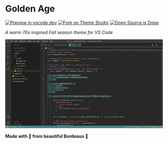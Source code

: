 # Golden Age

[![Preview in vscode.dev](https://img.shields.io/badge/Preview%20in-vscode.dev-blue)](https://vscode.dev/theme/DamButy.golden-age) [![Fork on Theme Studio](https://img.shields.io/badge/Fork%20on-Theme%20Studio-blue)](https://themes.vscode.one/theme/Damso/3Ow5VKmY) [![Open Source is Dope](https://img.shields.io/badge/Open-Source-green)](https://github.com/Dam-Buty/code-golden-age)

_A warm 70s inspired Fall season theme for VS Code_

![Screenshot](images/screenshot.png)

**Made with 💝 from beautiful Bordeaux 🍷**
